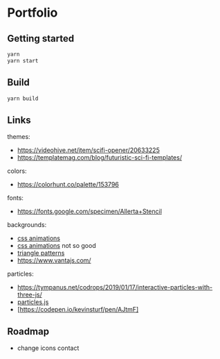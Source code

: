 # Portfolio

## Getting started

```bash
yarn
yarn start
```

## Build

```bash
yarn build
```

## Links

themes:

- https://videohive.net/item/scifi-opener/20633225
- https://templatemag.com/blog/futuristic-sci-fi-templates/

colors:

- https://colorhunt.co/palette/153796

fonts:

- https://fonts.google.com/specimen/Allerta+Stencil

backgrounds:

- [css animations](https://freefrontend.com/css-animated-backgrounds/)
- [css animations](https://1stwebdesigner.com/15-css-background-effects/) not so good
- [triangle patterns](https://onaircode.com/background-pattern-animation-code-snippets/)
- https://www.vantajs.com/

particles:

- https://tympanus.net/codrops/2019/01/17/interactive-particles-with-three-js/
- [particles.js](https://github.com/VincentGarreau/particles.js/)
- [https://codepen.io/kevinsturf/pen/AJtmF]

## Roadmap

- change icons contact
